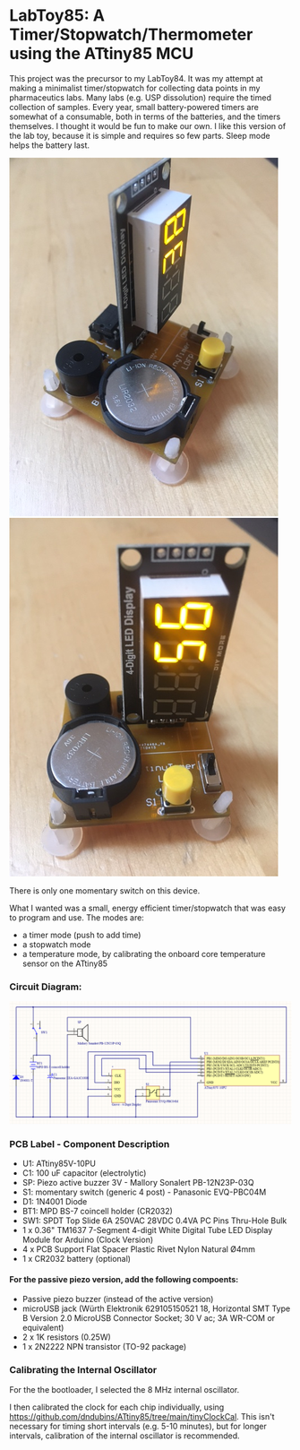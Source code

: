 # LabToy85: A Timer/Stopwatch/Thermometer using the ATtiny85 MCU

This project was the precursor to my LabToy84. It was my attempt at making a minimalist timer/stopwatch for collecting data points in my pharmaceutics labs. Many labs (e.g. USP dissolution) require the timed collection of samples. Every year, small battery-powered timers are somewhat of a consumable, both in terms of the batteries, and the timers themselves. I thought it would be fun to make our own. I like this version of the lab toy, because it is simple and requires so few parts. Sleep mode helps the battery last.

<img src="https://github.com/dndubins/ATtiny85/blob/main/LabToy85/pics/image0.jpeg">

<img src="https://github.com/dndubins/ATtiny85/blob/main/LabToy85/pics/image2.jpeg">

There is only one momentary switch on this device.

What I wanted was a small, energy efficient timer/stopwatch that was easy to program and use. The modes are:

- a timer mode (push to add time)
- a stopwatch mode
- a temperature mode, by calibrating the onboard core temperature sensor on the ATtiny85

### Circuit Diagram:

<img src="https://github.com/dndubins/ATtiny85/blob/main/LabToy85/pics/circuitdiag.png">

### PCB Label - Component Description
- U1: ATtiny85V-10PU
- C1: 100 uF capacitor (electrolytic)
- SP: Piezo active buzzer 3V - Mallory Sonalert PB-12N23P-03Q
- S1: momentary switch (generic 4 post) - Panasonic EVQ-PBC04M
- D1: 1N4001 Diode
- BT1: MPD BS-7 coincell holder (CR2032)
- SW1: SPDT Top Slide 6A 250VAC 28VDC 0.4VA PC Pins Thru-Hole Bulk
- 1 x 0.36" TM1637 7-Segment 4-digit White Digital Tube LED Display Module for Arduino (Clock Version)
- 4 x PCB Support Flat Spacer Plastic Rivet Nylon Natural Ø4mm
- 1 x CR2032 battery (optional)

#### For the passive piezo version, add the following compoents:
- Passive piezo buzzer (instead of the active version)
- microUSB jack (Würth Elektronik 629105150521 18, Horizontal SMT Type B Version 2.0 MicroUSB Connector Socket; 30 V ac; 3A WR-COM or equivalent)
- 2 x 1K resistors (0.25W)
- 1 x 2N2222 NPN transistor (TO-92 package)

### Calibrating the Internal Oscillator

For the the bootloader, I selected the 8 MHz internal oscillator.

I then calibrated the clock for each chip individually, using https://github.com/dndubins/ATtiny85/tree/main/tinyClockCal.
This isn't necessary for timing short intervals (e.g. 5-10 minutes), but for longer intervals, calibration of the internal oscillator is recommended.
